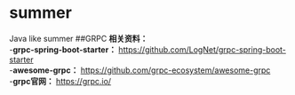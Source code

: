 # summerJava like summer##GRPC**相关资料：**    -**grpc-spring-boot-starter：** https://github.com/LogNet/grpc-spring-boot-starter      -**awesome-grpc：** https://github.com/grpc-ecosystem/awesome-grpc     -**grpc官网：** https://grpc.io/     